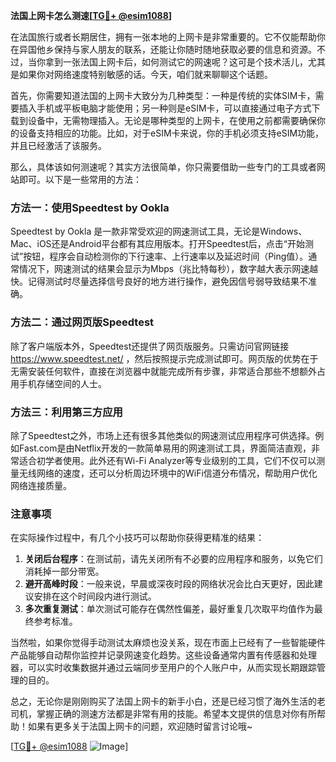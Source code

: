 **法国上网卡怎么测速[[TG💪+ @esim1088](https://t.me/s/esim1088)]**

在法国旅行或者长期居住，拥有一张本地的上网卡是非常重要的。它不仅能帮助你在异国他乡保持与家人朋友的联系，还能让你随时随地获取必要的信息和资源。不过，当你拿到一张法国上网卡后，如何测试它的网速呢？这可是个技术活儿，尤其是如果你对网络速度特别敏感的话。今天，咱们就来聊聊这个话题。

首先，你需要知道法国的上网卡大致分为几种类型：一种是传统的实体SIM卡，需要插入手机或平板电脑才能使用；另一种则是eSIM卡，可以直接通过电子方式下载到设备中，无需物理插入。无论是哪种类型的上网卡，在使用之前都需要确保你的设备支持相应的功能。比如，对于eSIM卡来说，你的手机必须支持eSIM功能，并且已经激活了该服务。

那么，具体该如何测速呢？其实方法很简单，你只需要借助一些专门的工具或者网站即可。以下是一些常用的方法：

### 方法一：使用Speedtest by Ookla

Speedtest by Ookla 是一款非常受欢迎的网速测试工具，无论是Windows、Mac、iOS还是Android平台都有其应用版本。打开Speedtest后，点击“开始测试”按钮，程序会自动检测你的下行速率、上行速率以及延迟时间（Ping值）。通常情况下，网速测试的结果会显示为Mbps（兆比特每秒），数字越大表示网速越快。记得测试时尽量选择信号良好的地方进行操作，避免因信号弱导致结果不准确。

### 方法二：通过网页版Speedtest

除了客户端版本外，Speedtest还提供了网页版服务。只需访问官网链接 https://www.speedtest.net/ ，然后按照提示完成测试即可。网页版的优势在于无需安装任何软件，直接在浏览器中就能完成所有步骤，非常适合那些不想额外占用手机存储空间的人士。

### 方法三：利用第三方应用

除了Speedtest之外，市场上还有很多其他类似的网速测试应用程序可供选择。例如Fast.com是由Netflix开发的一款简单易用的网速测试工具，界面简洁直观，非常适合初学者使用。此外还有Wi-Fi Analyzer等专业级别的工具，它们不仅可以测量无线网络的速度，还可以分析周边环境中的WiFi信道分布情况，帮助用户优化网络连接质量。

### 注意事项

在实际操作过程中，有几个小技巧可以帮助你获得更精准的结果：
1. **关闭后台程序**：在测试前，请先关闭所有不必要的应用程序和服务，以免它们消耗掉一部分带宽。
2. **避开高峰时段**：一般来说，早晨或深夜时段的网络状况会比白天更好，因此建议安排在这个时间段内进行测试。
3. **多次重复测试**：单次测试可能存在偶然性偏差，最好重复几次取平均值作为最终参考标准。

当然啦，如果你觉得手动测试太麻烦也没关系，现在市面上已经有了一些智能硬件产品能够自动帮你监控并记录网速变化趋势。这些设备通常内置有传感器和处理器，可以实时收集数据并通过云端同步至用户的个人账户中，从而实现长期跟踪管理的目的。

总之，无论你是刚刚购买了法国上网卡的新手小白，还是已经习惯了海外生活的老司机，掌握正确的测速方法都是非常有用的技能。希望本文提供的信息对你有所帮助！如果有更多关于法国上网卡的问题，欢迎随时留言讨论哦~

[[TG💪+ @esim1088](https://t.me/s/esim1088) ![Image](https://i.postimg.cc/4NQfJmqS/Snipaste-2025-05-13-00-14-12.png)]
